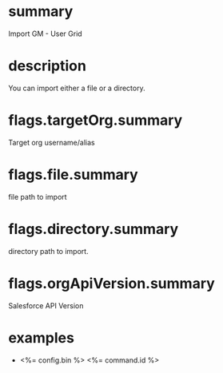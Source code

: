 # summary

Import GM - User Grid

# description

You can import either a file or a directory.

# flags.targetOrg.summary

Target org username/alias

# flags.file.summary

file path to import

# flags.directory.summary

directory path to import.

# flags.orgApiVersion.summary

Salesforce API Version

# examples

- <%= config.bin %> <%= command.id %>
